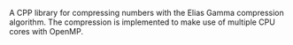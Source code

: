 A CPP library for compressing numbers with the Elias Gamma compression algorithm. The compression is implemented to make use of multiple CPU cores with OpenMP. 

